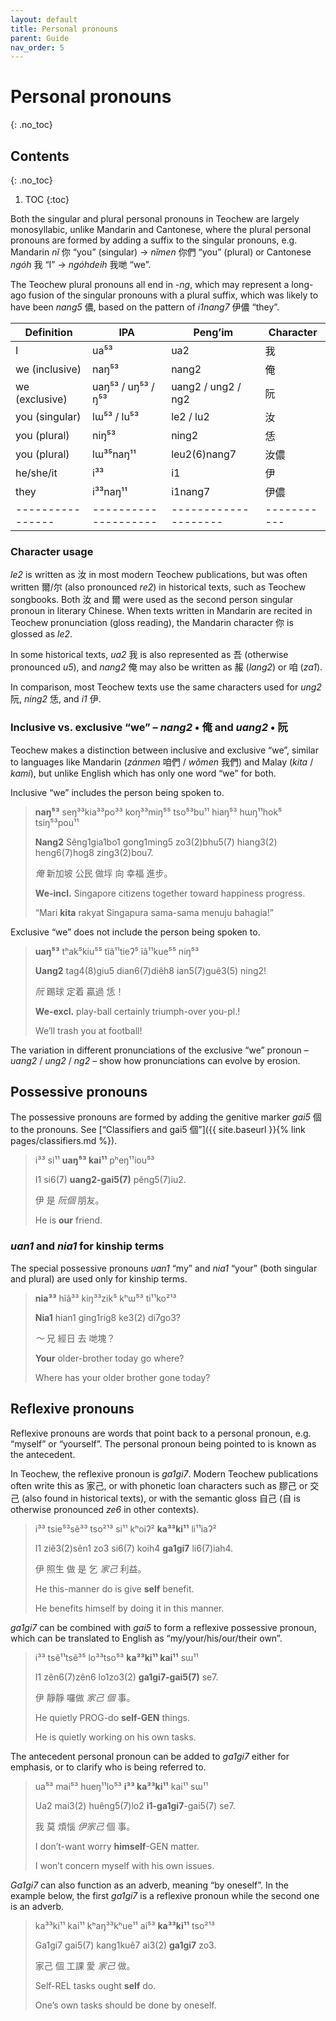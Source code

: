 ```yaml
---
layout: default
title: Personal pronouns
parent: Guide
nav_order: 5
---
```


Personal pronouns
=================
{: .no_toc}

Contents
--------
{: .no_toc}

1. TOC
{:toc}

Both the singular and plural personal pronouns in Teochew are largely
monosyllabic, unlike Mandarin and Cantonese, where the plural personal pronouns
are formed by adding a suffix to the singular pronouns, e.g. Mandarin *nǐ* 你
“you” (singular) → *nǐmen* 你們 “you” (plural) or Cantonese *ngóh* 我 “I” →
*ngóhdeih* 我哋 “we”.

The Teochew plural pronouns all end in -*ng*, which may represent a long-ago
fusion of the singular pronouns with a plural suffix, which was likely to have
been *nang5* 儂, based on the pattern of *i1nang7* 伊儂 “they”.

| Definition     | IPA                | Peng’im            | Character |
|----------------|--------------------|--------------------|-----------|
| I              | ua⁵³               | ua2                | 我        |
| we (inclusive) | naŋ⁵³              | nang2              | 俺        |
| we (exclusive) | uaŋ⁵³ / uŋ⁵³ / ŋ⁵³ | uang2 / ung2 / ng2 | 阮        |
| you (singular) | lɯ⁵³ / lu⁵³        | le2 / lu2          | 汝        |
| you (plural)   | niŋ⁵³              | ning2              | 恁        |
| you (plural)   | lɯ³⁵naŋ¹¹          | leu2(6)nang7       | 汝儂      |
| he/she/it      | i³³                | i1                 | 伊        |
| they           | i³³naŋ¹¹           | i1nang7            | 伊儂      |
|----------------|--------------------|--------------------|-----------|

### Character usage

*le2* is written as 汝 in most modern Teochew publications, but was often written 爾/尔 (also pronounced *re2*) in historical texts, such as Teochew songbooks. Both 汝 and 爾 were used as the second person singular pronoun in literary Chinese. When texts written in Mandarin are recited in Teochew pronunciation (gloss reading), the Mandarin character 你 is glossed as *le2*.

In some historical texts, *ua2* 我 is also represented as 吾 (otherwise pronounced *u5*), and *nang2* 俺 may also be written as 赧 (*lang2*) or 咱 (*za1*).

In comparison, most Teochew texts use the same characters used for *ung2* 阮, *ning2* 恁, and *i1* 伊.

### Inclusive vs. exclusive “we” – *nang2* • 俺 and *uang2* • 阮

Teochew makes a distinction between inclusive and exclusive “we”, similar to languages like Mandarin (*zánmen* 咱們 / *wǒmen* 我們) and Malay (*kita* / *kami*), but unlike English which has only one word “we” for both.

Inclusive “we” includes the person being spoken to.

> **naŋ⁵³** seŋ³³kia³³po³³ koŋ³³miŋ⁵⁵ tso⁵³bu¹¹ hiaŋ⁵³ hɯŋ¹¹hok⁵ tsiŋ⁵³pou¹¹
>
> **Nang2** Sêng1gia1bo1 gong1ming5 zo3(2)bhu5(7) hiang3(2) heng6(7)hog8 zing3(2)bou7.
>
> *俺* 新加坡 公民 做垺 向 幸福 進步。
>
> **We-incl.** Singapore citizens together toward happiness progress.
>
> “Mari **kita** rakyat Singapura sama-sama menuju bahagia!”

Exclusive “we” does not include the person being spoken to.

> **uaŋ⁵³** tʰak⁵kiu⁵⁵ tĩã¹¹tieʔ⁵ ĩã¹¹kue⁵⁵ niŋ⁵³
>
> **Uang2** tag4(8)giu5 dian6(7)diêh8 ian5(7)guê3(5) ning2!
>
> *阮* 踢球 定着 贏過 恁！
>
> **We-excl.** play-ball certainly triumph-over you-pl.!
>
> We’ll trash you at football!

The variation in different pronunciations of the exclusive “we” pronoun –
*uang2* / *ung2* / *ng2* – show how pronunciations can evolve by erosion.

Possessive pronouns
-------------------

The possessive pronouns are formed by adding the genitive marker *gai5* 個 to
the pronouns. See
[“Classifiers and gai5 個”]({{ site.baseurl }}{% link pages/classifiers.md %}).

> i³³ si¹¹ **uaŋ⁵³ kai¹¹** pʰeŋ¹¹iou⁵³
>
> I1 si6(7) **uang2-gai5(7)** pêng5(7)iu2.
>
> 伊 是 *阮個* 朋友。
>
> He is **our** friend.

### *uan1* and *nia1* for kinship terms

The special possessive pronouns *uan1* “my” and *nia1* “your” (both singular
and plural) are used only for kinship terms.

> **nia³³** hĩã³³ kiŋ³³zik⁵ kʰɯ⁵³ ti¹¹ko²¹³
>
> **Nia1** hian1 ging1rig8 ke3(2) di7go3?
>
> *～* 兄 經日 去 哋塊？
>
> **Your** older-brother today go where?
>
> Where has your older brother gone today?


Reflexive pronouns
------------------

Reflexive pronouns are words that point back to a personal pronoun, e.g.
“myself” or “yourself”. The personal pronoun being pointed to is known as the
antecedent.

In Teochew, the reflexive pronoun is *ga1gi7*. Modern Teochew publications often write this as 家己, or with phonetic loan characters such as 膠己 or 交己 (also found in historical texts), or with the semantic gloss 自己 (自 is otherwise pronounced *ze6* in other contexts).

> i³³ tsie⁵³sẽ³³ tso²¹³ si¹¹ kʰoiʔ² **ka³³ki¹¹** li¹¹iaʔ²
>
> I1 ziê3(2)sên1 zo3 si6(7) koih4 **ga1gi7** li6(7)iah4.
>
> 伊 照生 做 是 乞 *家己* 利益。
>
> He this-manner do is give **self** benefit.
>
> He benefits himself by doing it in this manner.

*ga1gi7* can be combined with *gai5* to form a reflexive possessive pronoun,
which can be translated to English as “my/your/his/our/their own”.

> i³³ tsẽ¹¹tsẽ³⁵ lo³³tso⁵³ **ka³³ki¹¹ kai¹¹** sɯ¹¹
>
> I1 zên6(7)zên6 lo1zo3(2) **ga1gi7-gai5(7)** se7.
>
> 伊 靜靜 囉做 *家己 個* 事。
>
> He quietly PROG-do **self-GEN** things.
>
> He is quietly working on his own tasks.

The antecedent personal pronoun can be added to *ga1gi7* either for emphasis,
or to clarify who is being referred to.

> ua⁵³ mai⁵³ hueŋ¹¹lo⁵³ **i³³ ka³³ki¹¹** kai¹¹ sɯ¹¹
>
> Ua2 mai3(2) huêng5(7)lo2 **i1-ga1gi7**-gai5(7) se7.
>
> 我 莫 煩惱 *伊家己* 個 事。
>
> I don’t-want worry **himself**-GEN matter.
>
> I won’t concern myself with his own issues.

*Ga1gi7* can also function as an adverb, meaning “by oneself”. In the example
below, the first *ga1gi7* is a reflexive pronoun while the second one is an
adverb.

> ka³³ki¹¹ kai¹¹ kʰaŋ³³kʰue¹¹ ai⁵³ **ka³³ki¹¹** tso²¹³
>
> Ga1gi7 gai5(7) kang1kuê7 ai3(2) **ga1gi7** zo3.
>
> 家己 個 工課 愛 *家己* 做。
>
> Self-REL tasks ought **self** do.
>
> One’s own tasks should be done by oneself.
